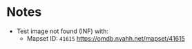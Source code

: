 # Notes

- Test image not found (INF) with:
  - Mapset ID: `41615` https://omdb.nyahh.net/mapset/41615
